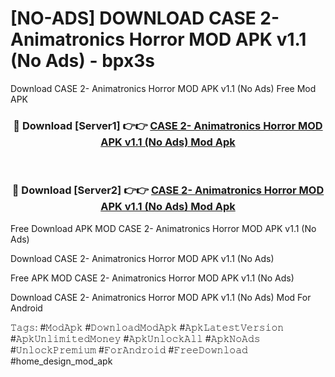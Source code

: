 # [NO-ADS] DOWNLOAD CASE 2- Animatronics Horror MOD APK v1.1 (No Ads) - bpx3s
Download CASE 2- Animatronics Horror MOD APK v1.1 (No Ads) Free Mod APK

<div align="center">
<h3>🔴 Download [Server1] 👉👉 <a href="https://apk-comot.site?title=CASE_2-_Animatronics_Horror_MOD_APK_v1.1_(No_Ads)">CASE 2- Animatronics Horror MOD APK v1.1 (No Ads) Mod Apk</a></h3><br>

<h3>🔴 Download [Server2] 👉👉 <a href="https://apk-comot.site?title=CASE_2-_Animatronics_Horror_MOD_APK_v1.1_(No_Ads)">CASE 2- Animatronics Horror MOD APK v1.1 (No Ads) Mod Apk</a></h3>
</div>


Free Download APK MOD CASE 2- Animatronics Horror MOD APK v1.1 (No Ads)

Download CASE 2- Animatronics Horror MOD APK v1.1 (No Ads) 

Free APK MOD CASE 2- Animatronics Horror MOD APK v1.1 (No Ads) 

Download CASE 2- Animatronics Horror MOD APK v1.1 (No Ads) Mod For Android

𝚃𝚊𝚐𝚜: #𝙼𝚘𝚍𝙰𝚙𝚔 #𝙳𝚘𝚠𝚗𝚕𝚘𝚊𝚍𝙼𝚘𝚍𝙰𝚙𝚔 #𝙰𝚙𝚔𝙻𝚊𝚝𝚎𝚜𝚝𝚅𝚎𝚛𝚜𝚒𝚘𝚗 #𝙰𝚙𝚔𝚄𝚗𝚕𝚒𝚖𝚒𝚝𝚎𝚍𝙼𝚘𝚗𝚎𝚢 #𝙰𝚙𝚔𝚄𝚗𝚕𝚘𝚌𝚔𝙰𝚕𝚕 #𝙰𝚙𝚔𝙽𝚘𝙰𝚍𝚜 #𝚄𝚗𝚕𝚘𝚌𝚔𝙿𝚛𝚎𝚖𝚒𝚞𝚖 #𝙵𝚘𝚛𝙰𝚗𝚍𝚛𝚘𝚒𝚍 #𝙵𝚛𝚎𝚎𝙳𝚘𝚠𝚗𝚕𝚘𝚊𝚍 #home_design_mod_apk